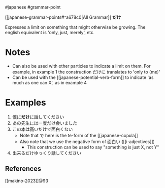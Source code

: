 #japanese #grammar-point 

[[japanese-grammar-points#^a678c0|All Grammar]]
**だけ**

Expresses a limit on something that might otherwise be growing. The english equivalent is 'only, just, merely', etc.
# Notes
- Can also be used with other particles to indicate a limit on them. For example, in example 1 the construction だけに translates to 'only to (me)'
- Can be used with the [[japanese-potential-verb-form]] to indicate 'as much as one can X', as in example 4
# Examples
1. 僕に**だけ**に話してください
2. あの先生には一度だけ会いました
3. この本は高いだけで面白くない
	- Note that で here is the te-form of the [[japanese-copula]]
	- Also note that we use the negative form of 面白い ([[i-adjectives]])
		- This construction can be used to say "something is just X, not Y"
4. 出来るだけゆっくり話してください
## References
[[makino-2023]]@93